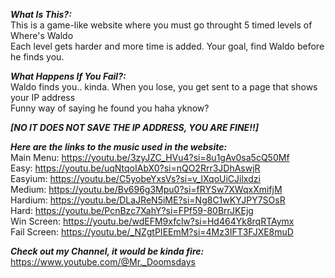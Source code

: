 <i><b>What Is This?: </b></i> <br />
This is a game-like website where you must go throught 5 timed levels of Where's Waldo <br />
Each level gets harder and more time is added. Your goal, find Waldo before he finds you. <br />

<i><b>What Happens If You Fail?: </b></i> <br />
Waldo finds you.. kinda. When you lose, you get sent to a page that shows your IP address <br />
Funny way of saying he found you haha yknow? <br />

<i><b>[NO IT DOES NOT SAVE THE IP ADDRESS, YOU ARE FINE!!] </b></i> <br />

<i><b>Here are the links to the music used in the website: </b></i> <br />
Main Menu: https://youtu.be/3zyJZC_HVu4?si=8u1gAv0sa5cQ50Mf <br />
Easy: https://youtu.be/uqNtqoIAbX0?si=nQO2Rrr3JDhAswjR <br />
Easyium: https://youtu.be/C5yobeYxsVs?si=v_lXqoUiCJilxdzi <br />
Medium: https://youtu.be/Bv696g3Mpu0?si=fRYSw7XWqxXmifjM <br />
Hardium: https://youtu.be/DLaJReN5iME?si=Ng8C1wKYJPY7SOsR <br />
Hard: https://youtu.be/PcnBzc7XahY?si=FPf59-80BrrJKEjg <br />
Win Screen: https://youtu.be/wdEFM9xfclw?si=Hd464Yk8rqRTAymx <br />
Fail Screen: https://youtu.be/_NZgtPIEEmM?si=4Mz3IFT3FJXE8muD <br />

<i><b>Check out my Channel, it would be kinda fire: </b></i> <br />
https://www.youtube.com/@Mr._Doomsdays <br />
